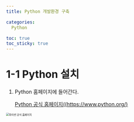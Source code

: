 ```yaml
---
title: Python 개발환경 구축

categories:
  Python

toc: true
toc_sticky: true
---
```


# 1-1 Python 설치

1. Python 홈페이지에 들어간다.

   [Python 공식 홈페이지((https://www.python.org/)](https://www.python.org/)

<img src="C:\Users\s2010\OneDrive\GitBLog\img\파이썬 공홈.JPG" alt="파이썬 공식 홈페이지" style="zoom:50%;" />